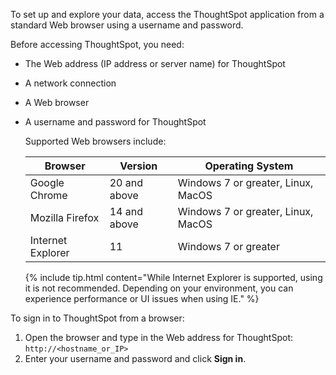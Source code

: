 To set up and explore your data, access the ThoughtSpot application from a standard Web browser using a username and password.

Before accessing ThoughtSpot, you need:

-   The Web address (IP address or server name) for ThoughtSpot
-   A network connection
-   A Web browser
-   A username and password for ThoughtSpot

    Supported Web browsers include:

    |Browser          |Version     |Operating System                   |
    |-----------------|------------|-----------------------------------|
    |Google Chrome    |20 and above| Windows 7 or greater, Linux, MacOS|
    |Mozilla Firefox  |14 and above| Windows 7 or greater, Linux, MacOS|
    |Internet Explorer|11          | Windows 7 or greater |

    {% include tip.html content="While Internet Explorer is supported, using it is
    not recommended. Depending on your environment, you can experience performance
    or UI issues when using IE." %}

To sign in to ThoughtSpot from a browser:

1. Open the browser and type in the Web address for ThoughtSpot: `http://<hostname_or_IP>`
2. Enter your username and password and click **Sign in**.
